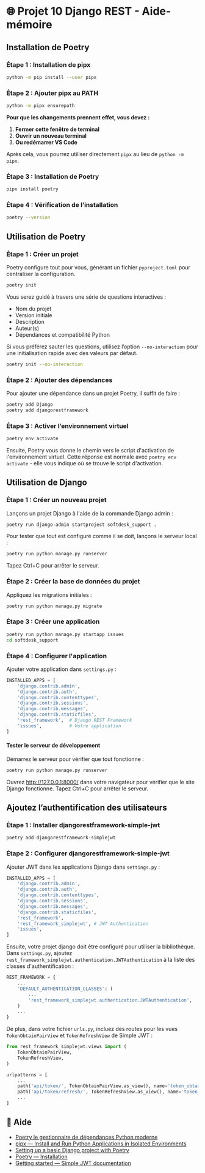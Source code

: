 # 🌐 Projet 10 Django REST - Aide-mémoire

## Installation de Poetry
### **Étape 1 : Installation de pipx**
```bash
python -m pip install --user pipx
```
### **Étape 2 : Ajouter pipx au PATH**
```bash
python -m pipx ensurepath
```
**Pour que les changements prennent effet, vous devez :**

1. **Fermer cette fenêtre de terminal**
2. **Ouvrir un nouveau terminal**
3. **Ou redémarrer VS Code**

Après cela, vous pourrez utiliser directement `pipx` au lieu de `python -m pipx`.

### **Étape 3 : Installation de Poetry**

```bash
pipx install poetry
```

### **Étape 4 : Vérification de l’installation**

```bash
poetry --version
```

## Utilisation de Poetry
### **Étape 1 : Créer un projet**
Poetry configure tout pour vous, générant un fichier `pyproject.toml` pour centraliser la configuration.
```bash
poetry init
```
Vous serez guidé à travers une série de questions interactives :
- Nom du projet
- Version initiale
- Description
- Auteur(s)
- Dépendances et compatibilité Python

Si vous préférez sauter les questions, utilisez l’option `--no-interaction` pour une initialisation rapide avec des valeurs par défaut.
```bash
poetry init --no-interaction
``` 

### **Étape 2 : Ajouter des dépendances**
Pour ajouter une dépendance dans un projet Poetry, il suffit de faire :
```bash
poetry add Django
poetry add djangorestframework
``` 

### **Étape 3 : Activer l’environnement virtuel**
```bash
poetry env activate
``` 
Ensuite, Poetry vous donne le chemin vers le script d'activation de l'environnement virtuel. Cette réponse est normale avec `poetry env activate` - elle vous indique où se trouve le script d'activation.

## Utilisation de Django
### **Étape 1 : Créer un nouveau projet**
Lançons un projet Django à l'aide de la commande Django admin :
```bash
poetry run django-admin startproject softdesk_support .
```
Pour tester que tout est configuré comme il se doit, lançons le serveur local :
```bash
poetry run python manage.py runserver
```
Tapez Ctrl+C pour arrêter le serveur.

### **Étape 2 : Créer la base de données du projet**
Appliquez les migrations initiales :
```bash
poetry run python manage.py migrate
```

### **Étape 3 : Créer une application**
```bash
poetry run python manage.py startapp issues
cd softdesk_support
```
### **Étape 4 : Configurer l'application**
Ajouter votre application dans `settings.py` :
```python
INSTALLED_APPS = [
    'django.contrib.admin',
    'django.contrib.auth',
    'django.contrib.contenttypes',
    'django.contrib.sessions',
    'django.contrib.messages',
    'django.contrib.staticfiles',
    'rest_framework',  # Django REST Framework
    'issues',          # Votre application
]
```
#### Tester le serveur de développement
Démarrez le serveur pour vérifier que tout fonctionne :
```bash
poetry run python manage.py runserver
```
Ouvrez http://127.0.0.1:8000/ dans votre navigateur pour vérifier que le site Django fonctionne.
Tapez Ctrl+C pour arrêter le serveur.

## Ajoutez l’authentification des utilisateurs
### **Étape 1 : Installer djangorestframework-simple-jwt**

```bash
poetry add djangorestframework-simplejwt
``` 
### **Étape 2 : Configurer djangorestframework-simple-jwt**
Ajouter JWT dans les applications Django dans `settings.py` :
```python
INSTALLED_APPS = [
    'django.contrib.admin',
    'django.contrib.auth',
    'django.contrib.contenttypes',
    'django.contrib.sessions',
    'django.contrib.messages',
    'django.contrib.staticfiles',
    'rest_framework',
    'rest_framework_simplejwt', # JWT Authentication
    'issues',
]
```
Ensuite, votre projet django doit être configuré pour utiliser la bibliothèque. Dans `settings.py`, ajoutez `rest_framework_simplejwt.authentication.JWTAuthentication` à la liste des classes d'authentification :
```python
REST_FRAMEWORK = {
    ...
    'DEFAULT_AUTHENTICATION_CLASSES': (
        ...
        'rest_framework_simplejwt.authentication.JWTAuthentication',
    )
    ...
}
```
De plus, dans votre fichier `urls.py`, incluez des routes pour les vues `TokenObtainPairView` et `TokenRefreshView` de Simple JWT :
```python
from rest_framework_simplejwt.views import (
    TokenObtainPairView,
    TokenRefreshView,
)

urlpatterns = [
    ...
    path('api/token/', TokenObtainPairView.as_view(), name='token_obtain_pair'),
    path('api/token/refresh/', TokenRefreshView.as_view(), name='token_refresh'),
    ...
]
```

## 📄 Aide

- [Poetry le gestionnaire de dépendances Python moderne](https://blog.stephane-robert.info/docs/developper/programmation/python/poetry/)
- [pipx — Install and Run Python Applications in Isolated Environments](https://pipx.pypa.io/stable/)
- [Setting up a basic Django project with Poetry](https://builtwithdjango.com/blog/basic-django-setup)
- [Poetry — Installation](https://python-poetry.org/docs/#installing-with-pipx)
- [Getting started — Simple JWT documentation](https://django-rest-framework-simplejwt.readthedocs.io/en/latest/getting_started.html#project-configuration)